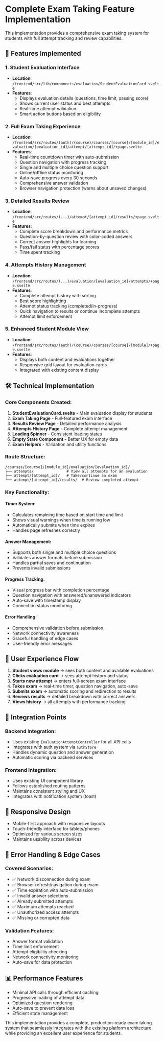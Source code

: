 # Complete Exam Taking Feature Implementation

This implementation provides a comprehensive exam taking system for students with full attempt tracking and review capabilities.

## 🚀 Features Implemented

### 1. **Student Evaluation Interface**
- **Location**: `/frontend/src/lib/components/evaluation/StudentEvaluationCard.svelte`
- **Features**:
  - Displays evaluation details (questions, time limit, passing score)
  - Shows current user status and best attempts
  - Real-time attempt validation
  - Smart action buttons based on eligibility

### 2. **Full Exam Taking Experience**
- **Location**: `/frontend/src/routes/(auth)/(course)/courses/[course]/[module_id]/evaluation/[evaluation_id]/attempt/[attempt_id]/+page.svelte`
- **Features**:
  - Real-time countdown timer with auto-submission
  - Question navigation with progress tracking
  - Single and multiple choice question support
  - Online/offline status monitoring
  - Auto-save progress every 30 seconds
  - Comprehensive answer validation
  - Browser navigation protection (warns about unsaved changes)

### 3. **Detailed Results Review**
- **Location**: `/frontend/src/routes/(...)/attempt/[attempt_id]/results/+page.svelte`
- **Features**:
  - Complete score breakdown and performance metrics
  - Question-by-question review with color-coded answers
  - Correct answer highlights for learning
  - Pass/fail status with percentage scores
  - Time spent tracking

### 4. **Attempts History Management**
- **Location**: `/frontend/src/routes/(...)/evaluation/[evaluation_id]/attempts/+page.svelte`
- **Features**:
  - Complete attempt history with sorting
  - Best score highlighting
  - Attempt status tracking (completed/in-progress)
  - Quick navigation to results or continue incomplete attempts
  - Attempt limit enforcement

### 5. **Enhanced Student Module View**
- **Location**: `/frontend/src/routes/(auth)/(course)/courses/[course]/[module]/+page.svelte`
- **Features**:
  - Displays both content and evaluations together
  - Responsive grid layout for evaluation cards
  - Integrated with existing content display

## 🛠️ Technical Implementation

### Core Components Created:

1. **StudentEvaluationCard.svelte** - Main evaluation display for students
2. **Exam Taking Page** - Full-featured exam interface
3. **Results Review Page** - Detailed performance analysis
4. **Attempts History Page** - Complete attempt management
5. **Loading Spinner** - Consistent loading states
6. **Empty State Component** - Better UX for empty data
7. **Exam Helpers** - Validation and utility functions

### Route Structure:
```
/courses/[course]/[module_id]/evaluation/[evaluation_id]/
├── attempts/               # View all attempts for an evaluation
├── attempt/[attempt_id]/   # Take/continue an exam
└── attempt/[attempt_id]/results/  # Review completed attempt
```

### Key Functionality:

#### Timer System:
- Calculates remaining time based on start time and limit
- Shows visual warnings when time is running low
- Automatically submits when time expires
- Handles page refreshes correctly

#### Answer Management:
- Supports both single and multiple choice questions
- Validates answer formats before submission  
- Handles partial saves and continuation
- Prevents invalid submissions

#### Progress Tracking:
- Visual progress bar with completion percentage
- Question navigation with answered/unanswered indicators
- Auto-save with timestamp display
- Connection status monitoring

#### Error Handling:
- Comprehensive validation before submission
- Network connectivity awareness
- Graceful handling of edge cases
- User-friendly error messages

## 🎯 User Experience Flow

1. **Student views module** → sees both content and available evaluations
2. **Clicks evaluation card** → sees attempt history and status
3. **Starts new attempt** → enters full-screen exam interface
4. **Takes exam** → real-time timer, question navigation, auto-save
5. **Submits exam** → automatic scoring and redirection to results
6. **Reviews results** → detailed breakdown with correct answers
7. **Views history** → all attempts with performance tracking

## 🔧 Integration Points

### Backend Integration:
- Uses existing `EvaluationAttemptController` for all API calls
- Integrates with auth system via `authStore`
- Handles dynamic question and answer generation
- Automatic scoring via backend services

### Frontend Integration:
- Uses existing UI component library
- Follows established routing patterns
- Maintains consistent styling and UX
- Integrates with notification system (toast)

## 📱 Responsive Design

- Mobile-first approach with responsive layouts
- Touch-friendly interface for tablets/phones
- Optimized for various screen sizes
- Maintains usability across devices

## 🧪 Error Handling & Edge Cases

### Covered Scenarios:
- ✅ Network disconnection during exam
- ✅ Browser refresh/navigation during exam
- ✅ Time expiration with auto-submission
- ✅ Invalid answer selections
- ✅ Already submitted attempts
- ✅ Maximum attempts reached
- ✅ Unauthorized access attempts
- ✅ Missing or corrupted data

### Validation Features:
- Answer format validation
- Time limit enforcement
- Attempt eligibility checking
- Network connectivity monitoring
- Auto-save for data protection

## 📊 Performance Features

- Minimal API calls through efficient caching
- Progressive loading of attempt data
- Optimized question rendering
- Auto-save to prevent data loss
- Efficient state management

This implementation provides a complete, production-ready exam taking system that seamlessly integrates with the existing platform architecture while providing an excellent user experience for students.